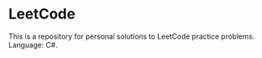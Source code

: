 # LeetCode
This is a repository for personal solutions to LeetCode practice problems. Language: C#.

